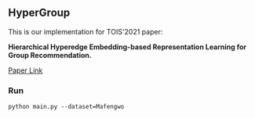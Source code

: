 ## HyperGroup


This is our implementation for TOIS'2021 paper:

**Hierarchical Hyperedge Embedding-based Representation Learning for Group Recommendation.** 

[Paper Link](https://arxiv.org/abs/2103.13506)



### Run 

``` 
python main.py --dataset=Mafengwo
```
